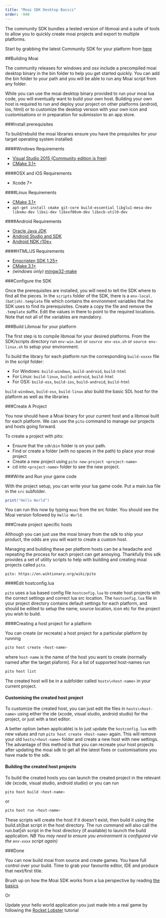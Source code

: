 ```yaml
---
title: "Moai SDK Desktop Basics"
order: -940
---
```


The community SDK bundles a tested version of libmoai and a suite of tools to allow you to quickly create moai projects and export to multiple platforms.

Start by grabbing the latest Community SDK for your platform from [here](https://github.com/moaiforge/moai-community/releases)

##Building Moai

The community releases for windows and osx include a precompiled moai desktop binary in the bin folder to help you get started quickly. 
You can add the bin folder to your path and you will be able to run any Moai script from any folder.

While you can use the moai desktop binary provided to run your moai lua code, you will eventually want to build your own host. Building your own host is required to run and deploy your project on other platforms (android, ios, html) or to customize the desktop version with your own icon and customisations or in preparation for submission to an app store.

###Install prerequisites 

To build/rebuild the moai libraries ensure you have the prequisites for your target operating system installed:

####Windows Requirements
* [Visual Studio 2015 (Community edition is free)](https://www.visualstudio.com/en-us/products/visual-studio-community-vs.aspx)
* [CMake 3.1+](https://cmake.org/download)

####OSX and iOS Requirements
* Xcode 7+

####Linux Requirements
* [CMake 3.1+](https://cmake.org/download)
* `apt-get install cmake git-core build-essential libglu1-mesa-dev libxmu-dev libxi-dev libxxf86vm-dev libxcb-util0-dev`

####Android Requirements
* [Oracle Java JDK](http://www.oracle.com/technetwork/java/javase/downloads/index.html)
* [Android Studio and SDK](http://developer.android.com/sdk/index.html)
* [Android NDK r10e+](http://developer.android.com/ndk/downloads/index.html)

####HTML/JS Requirements
* [Emscripten SDK 1.25+](http://kripken.github.io/emscripten-site/docs/getting_started/downloads.html) 
* [CMake 3.1+](https://cmake.org/download)
* _(windows only)_ [mingw32-make](http://tdm-gcc.tdragon.net/download)

###Configure the SDK

Once the prerequisites are installed, you will need to tell the SDK where to find all the pieces. 
In the `scripts` folder of the SDK, there is a `env-local.(bat|sh).template` file which contains the 
environment variables that the SDK uses to find its prerequisites. Create a copy the file and remove the `.template` suffix.
Edit the values in there to point to the required locations. Note that not all of the variables are mandatory.


###Build Libmoai for your platform

The first step is to compile libmoai for your desired platforms.
From the SDK/scripts directory run `env-win.bat` or `source env-osx.sh` or 
`source env-linux.sh` to setup your environment.

To build the library for each platform run the corresponding `build-xxxxx` file in the script folder:

* For Windows: `build-windows`, `build-android`, `build-html`
* For Linux: `build-linux`, `build-android`, `build-html`
* For OSX: `build-osx`, `build-ios`, `build-android`, `build-html`

`build-windows`, `build-osx`, `build-linux` also build the basic SDL host for the platform as well as the libraries

###Create A Project

You now should have a Moai binary for your current host and a libmoai built for each platform.
We can use the `pito` command to manage our projects and hosts going forward.

To create a project with pito:

* Ensure that the `sdk\bin` folder is on your path. 
* Find or create a folder (with no spaces in the path) to place your moai project
* Create a new project using `pito new-project <project-name>`
* cd into `<project-name>` folder to see the new project.

###Write and Run your game code

With the project setup, you can write your lua game code. Put a main.lua file in the `src` subfolder.
```lua
print("Hello World")
```

You can run this now by typing `moai` from the src folder. You should see the Moai version followed by `Hello World`.

###Create project specific hosts

Although you can just use the moai binary from the sdk to ship your product, the odds are you will want to create a custom host.

Managing and building these per platform hosts can be a headache and repeating the process for each project can get annoying. 
Thankfully this sdk provides a set of utility scripts to help with building and creating moai projects called `pito`.

    pito: https://en.wiktionary.org/wiki/pito


####Edit hostconfig.lua

`pito` uses a lua based config file `hostconfig.lua` to create host projects with the correct settings and correct lua src location.
The `hostconfig.lua` file in your project directory contains default settings for each platform, and should be edited to setup the name, source location, icon etc for the project you wish to build.


####Creating a host project for a platform

You can create (or recreate) a host project for a particular platform by running 

```bash
pito host create <host-name>
```

where `host-name` is the name of the host you want to create (normally named after the target plaform). For a list of supported host-names run 

```bash
pito host list
```

The created host will be in a subfolder called `hosts\<host-name>` in your current project. 


#### Customising the created host project

To customize the created host, you can just edit the files in `hosts\<host-name>` using either the ide (xcode, visual studio, android studio) for the project, or just with a text editor. 

A better option (when applicable) is to just update the `hostconfig.lua` with new values and run `pito host create <host-name>` again. 
This will remove your old `hosts/<host-name>` folder and create a new host with new settings. 
The advantage of this method is that you can recreate your host projects after updating the moai sdk to get all the latest fixes or customisations you have made to the sdk.


#### Building the created host projects

To build the created hosts you can launch the created project in the relevant ide (xcode, visual studio, android studio) or you can run 

```bash
pito host build <host-name>
```

or 

```bash
pito host run <host-name>
```

These scripts will create the host if it doesn't exist, then build it using the build.sh|bat script in the host directory. 
The run command will also call the run.bat|sh script in the host directory (if available) to launch the build application.
_NB You may need to ensure you environment is configured via the `env-xxxx` script again)_


###Done

You can now build moai from source and create games. You have full control over your build.
Time to grab your favourite editor, IDE and produce that next/first title.

Brush up on how the Moai SDK works from a lua perspective by reading [the basics](../basics/moai-sdk-basics-part-one.html) 

Or

Update your hello world application you just made into a real game by following 
the [Rocket Lobster](your-first-game-rocket-lobster.html) tutorial
  
